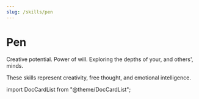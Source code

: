 ```yaml
---
slug: /skills/pen
---
```


# Pen

Creative potential. Power of will. Exploring the depths of your, and others', minds.

These skills represent creativity, free thought, and emotional intelligence.

import DocCardList from "@theme/DocCardList";

<DocCardList />
